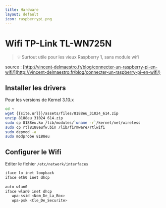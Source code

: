 ```yaml
---
title: Hardware
layout: default
icon: raspberrypi.png
---
```

# Wifi TP-Link TL-WN725N
> 💡 Surtout utile pour les vieux Raspberry 1, sans module wifi

source : [http://vincent-delmaestro.fr/blog/connecter-un-raspberry-pi-en-wifi/](http://vincent-delmaestro.fr/blog/connecter-un-raspberry-pi-en-wifi/)

## Installer les drivers
Pour les versions de Kernel 3.10.x

```sh
cd ~
wget {{site.url}}/assets/files/8188eu_31024_614.zip
unzip 8188eu_31024_614.zip
sudo cp 8188eu.ko /lib/modules/`uname -r`/kernel/net/wireless
sudo cp rtl8188eufw.bin /lib/firmware/rtlwifi
sudo depmod -a
sudo modprobe 8188eu
```

## Configurer le Wifi
Editer le fichier `/etc/network/interfaces`

```sh
iface lo inet loopback
iface eth0 inet dhcp
 
auto wlan0
iface wlan0 inet dhcp
   wpa-ssid <Nom_De_La_Box>
   wpa-psk <Cle_De_Securite>
```
